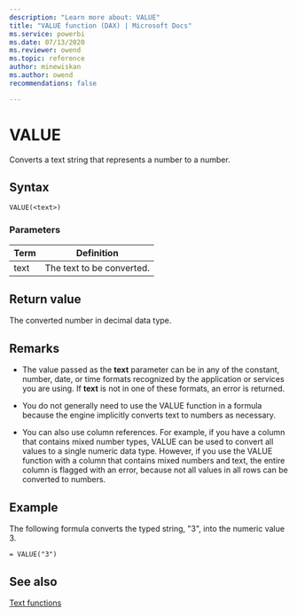 ```yaml
---
description: "Learn more about: VALUE"
title: "VALUE function (DAX) | Microsoft Docs"
ms.service: powerbi 
ms.date: 07/13/2020
ms.reviewer: owend
ms.topic: reference
author: minewiskan
ms.author: owend 
recommendations: false

---
```

# VALUE

Converts a text string that represents a number to a number.  
  
## Syntax  
  
```dax
VALUE(<text>)  
```
  
### Parameters  
  
|Term|Definition|  
|--------|--------------|  
|text|The text to be converted.|  
  
## Return value

The converted number in decimal data type.  
  
## Remarks

- The value passed as the **text** parameter can be in any of the constant, number, date, or time formats recognized by the application or services you are using. If **text** is not in one of these formats, an error is returned. 
  
- You do not generally need to use the VALUE function in a formula because the engine implicitly converts text to numbers as necessary.  
  
- You can also use column references. For example, if you have a column that contains mixed number types, VALUE can be used to convert all values to a single numeric data type. However, if you use the VALUE function with a column that contains mixed numbers and text, the entire column is flagged with an error, because not all values in all rows can be converted to numbers.  
  
## Example

The following formula converts the typed string, "3", into the numeric value 3.  
  
```dax
= VALUE("3")  
```
  
## See also

[Text functions](text-functions-dax.md)  
